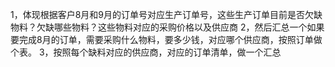 1，体现根据客户8月和9月的订单号对应生产订单号，这些生产订单目前是否欠缺物料？欠缺哪些物料？这些物料对应的采购价格以及供应商
2，然后汇总一个如果要完成8月的订单，需要采购什么物料，要多少钱，对应哪个供应商，按照订单做个表。
3，按照每个缺料对应的供应商，对应的订单清单，做一个汇总